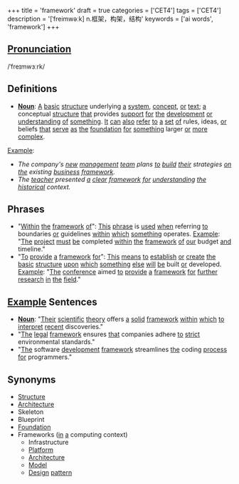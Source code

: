 +++
title = 'framework'
draft = true
categories = ['CET4']
tags = ['CET4']
description = '[ˈfreimwəːk] n.框架，构架，结构'
keywords = ['ai words', 'framework']
+++

## [Pronunciation](/post/pronunciation/)
/ˈfreɪmwɜːrk/

## Definitions
- **[Noun](/post/noun/)**: [A](/post/a/) [basic](/post/basic/) [structure](/post/structure/) underlying [a](/post/a/) [system](/post/system/), [concept](/post/concept/), [or](/post/or/) [text](/post/text/); [a](/post/a/) conceptual [structure](/post/structure/) [that](/post/that/) provides [support](/post/support/) [for](/post/for/) [the](/post/the/) [development](/post/development/) [or](/post/or/) [understanding](/post/understanding/) [of](/post/of/) [something](/post/something/). [It](/post/it/) [can](/post/can/) [also](/post/also/) [refer](/post/refer/) [to](/post/to/) [a](/post/a/) [set](/post/set/) [of](/post/of/) rules, ideas, [or](/post/or/) beliefs [that](/post/that/) [serve](/post/serve/) [as](/post/as/) [the](/post/the/) [foundation](/post/foundation/) [for](/post/for/) [something](/post/something/) larger [or](/post/or/) [more](/post/more/) [complex](/post/complex/). 

[Example](/post/example/): 
- _The company's [new](/post/new/) [management](/post/management/) [team](/post/team/) plans [to](/post/to/) [build](/post/build/) [their](/post/their/) strategies [on](/post/on/) [the](/post/the/) existing [business](/post/business/) [framework](/post/framework/)._
- _The [teacher](/post/teacher/) presented [a](/post/a/) [clear](/post/clear/) [framework](/post/framework/) [for](/post/for/) [understanding](/post/understanding/) [the](/post/the/) [historical](/post/historical/) context._

## Phrases
- "[Within](/post/within/) [the](/post/the/) [framework](/post/framework/) [of](/post/of/)": [This](/post/this/) [phrase](/post/phrase/) is [used](/post/used/) [when](/post/when/) referring [to](/post/to/) boundaries [or](/post/or/) guidelines [within](/post/within/) [which](/post/which/) [something](/post/something/) operates. [Example](/post/example/): "[The](/post/the/) [project](/post/project/) [must](/post/must/) [be](/post/be/) completed [within](/post/within/) [the](/post/the/) [framework](/post/framework/) [of](/post/of/) [our](/post/our/) budget [and](/post/and/) timeline."
- "[To](/post/to/) [provide](/post/provide/) [a](/post/a/) [framework](/post/framework/) [for](/post/for/)": [This](/post/this/) [means](/post/means/) [to](/post/to/) [establish](/post/establish/) [or](/post/or/) [create](/post/create/) [the](/post/the/) [basic](/post/basic/) [structure](/post/structure/) [upon](/post/upon/) [which](/post/which/) [something](/post/something/) [else](/post/else/) [will](/post/will/) [be](/post/be/) built [or](/post/or/) developed. [Example](/post/example/): "[The](/post/the/) [conference](/post/conference/) aimed [to](/post/to/) [provide](/post/provide/) [a](/post/a/) [framework](/post/framework/) [for](/post/for/) [further](/post/further/) [research](/post/research/) [in](/post/in/) [the](/post/the/) [field](/post/field/)."

## [Example](/post/example/) Sentences
- **[Noun](/post/noun/)**: "[Their](/post/their/) [scientific](/post/scientific/) [theory](/post/theory/) offers [a](/post/a/) [solid](/post/solid/) [framework](/post/framework/) [within](/post/within/) [which](/post/which/) [to](/post/to/) [interpret](/post/interpret/) [recent](/post/recent/) discoveries."
- "[The](/post/the/) [legal](/post/legal/) [framework](/post/framework/) ensures [that](/post/that/) companies adhere [to](/post/to/) [strict](/post/strict/) environmental standards."
- "[The](/post/the/) software [development](/post/development/) [framework](/post/framework/) streamlines [the](/post/the/) coding [process](/post/process/) [for](/post/for/) programmers."

## Synonyms
- [Structure](/post/structure/)
- [Architecture](/post/architecture/)
- Skeleton
- Blueprint
- [Foundation](/post/foundation/)
- Frameworks ([in](/post/in/) [a](/post/a/) computing context)
  - Infrastructure
  - [Platform](/post/platform/)
  - [Architecture](/post/architecture/)
  - [Model](/post/model/)
  - [Design](/post/design/) [pattern](/post/pattern/)
